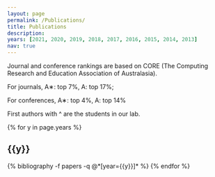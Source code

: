 ```yaml
---
layout: page
permalink: /Publications/
title: Publications
description: 
years: [2021, 2020, 2019, 2018, 2017, 2016, 2015, 2014, 2013]
nav: true
---
```


Journal and conference rankings are based on CORE (The Computing Research and Education Association of Australasia).

For journals, A∗: top 7%, A: top 17%; 

For conferences, A∗: top 4%, A: top 14%

First authors with ^ are the students in our lab. 

<div class="publications">

{% for y in page.years %}
  <h2 class="year">{{y}}</h2>
  {% bibliography -f papers -q @*[year={{y}}]* %}
{% endfor %}

</div>
